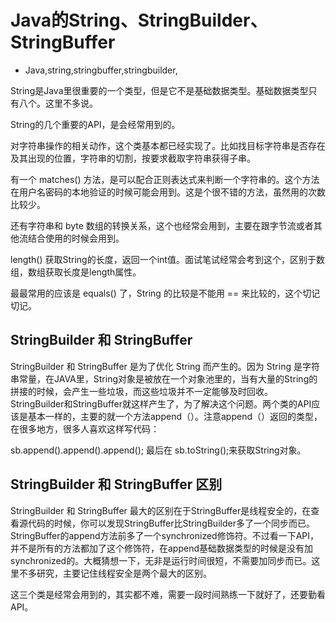 # Java的String、StringBuilder、StringBuffer
- Java,string,stringbuffer,stringbuilder,

String是Java里很重要的一个类型，但是它不是基础数据类型。基础数据类型只有八个。这里不多说。

String的几个重要的API，是会经常用到的。

对字符串操作的相关动作，这个类基本都已经实现了。比如找目标字符串是否存在及其出现的位置，字符串的切割，按要求截取字符串获得子串。

有一个 matches() 方法，是可以配合正则表达式来判断一个字符串的。这个方法在用户名密码的本地验证的时候可能会用到。这是个很不错的方法，虽然用的次数比较少。

还有字符串和 byte 数组的转换关系，这个也经常会用到，主要在跟字节流或者其他流结合使用的时候会用到。

length() 获取String的长度，返回一个int值。面试笔试经常会考到这个，区别于数组，数组获取长度是length属性。

最最常用的应该是 equals() 了，String 的比较是不能用 == 来比较的，这个切记切记。

## StringBuilder 和 StringBuffer

StringBuilder 和 StringBuffer 是为了优化 String 而产生的。因为 String 是字符串常量，在JAVA里，String对象是被放在一个对象池里的，当有大量的String的拼接的时候，会产生一些垃圾，而这些垃圾并不一定能够及时回收。StringBuilder和StringBuffer就这样产生了，为了解决这个问题。两个类的API应该是基本一样的，主要的就一个方法append（）。注意append（）返回的类型，在很多地方，很多人喜欢这样写代码：

sb.append().append().append(); 最后在 sb.toString();来获取String对象。

## StringBuilder 和 StringBuffer 区别

StringBuilder 和 StringBuffer 最大的区别在于StringBuffer是线程安全的，在查看源代码的时候，你可以发现StringBuffer比StringBuilder多了一个同步而已。StringBuffer的append方法前多了一个synchronized修饰符。不过看一下API，并不是所有的方法都加了这个修饰符，在append基础数据类型的时候是没有加synchronized的。大概猜想一下，无非是运行时间很短，不需要加同步而已。这里不多研究，主要记住线程安全是两个最大的区别。

这三个类是经常会用到的，其实都不难，需要一段时间熟练一下就好了，还要勤看API。